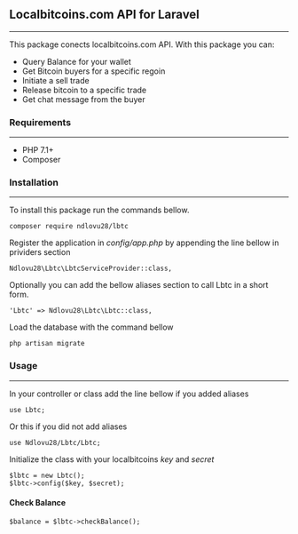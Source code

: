 ## Localbitcoins.com API for Laravel
---

This package conects localbitcoins.com API. With this package you can:
 - Query Balance for your wallet
 - Get Bitcoin buyers for a specific regoin
 - Initiate a sell trade
 - Release bitcoin to a specific trade
 - Get chat message from the buyer 

### Requirements

---

 - PHP 7.1+
 - Composer

### Installation

---

To install this package run the commands bellow.

```
composer require ndlovu28/lbtc
```

Register the application in *config/app.php* by appending the line bellow in prividers section
```
Ndlovu28\Lbtc\LbtcServiceProvider::class,
```

Optionally you can add the bellow aliases section to call Lbtc in a short form.
```
'Lbtc' => Ndlovu28\Lbtc\Lbtc::class,
``` 

Load the database with the command bellow
```
php artisan migrate
```

### Usage

---

In your controller or class add the line bellow if you added aliases
```
use Lbtc;
```
Or this if you did not add aliases
```
use Ndlovu28/Lbtc/Lbtc;
```

Initialize the class with your localbitcoins *key* and *secret*

```
$lbtc = new Lbtc();
$lbtc->config($key, $secret);
```

#### Check Balance
```
$balance = $lbtc->checkBalance();
```


